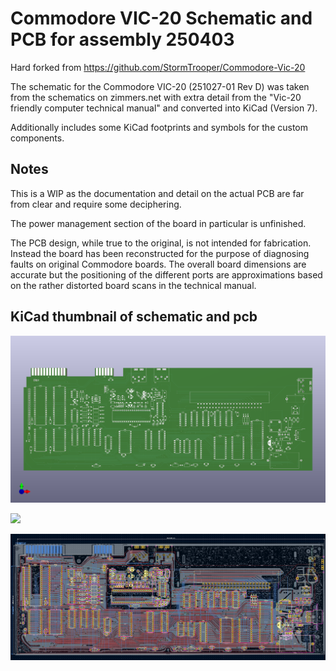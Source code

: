 # Commodore VIC-20 Schematic and PCB for assembly 250403

Hard forked from https://github.com/StormTrooper/Commodore-Vic-20

The schematic for the Commodore VIC-20 (251027-01 Rev D) was taken from the 
schematics on zimmers.net with extra detail from the "Vic-20 friendly computer 
technical manual" and converted into KiCad (Version 7).

Additionally includes some KiCad footprints and symbols for the custom components.

## Notes

This is a WIP as the documentation and detail on the actual PCB are far from
clear and require some deciphering.

The power management section of the board in particular is unfinished.

The PCB design, while true to the original, is not intended for fabrication.
Instead the board has been reconstructed for the purpose of diagnosing faults
on original Commodore boards. The overall board dimensions are accurate but
the positioning of the different ports are approximations based on the rather
distorted board scans in the technical manual.

## KiCad thumbnail of schematic and pcb
![](images/Commodore-Vic-20.png)

![](images/commodore-vic20-thumb.png)

![](images/vc20-wip.png)
